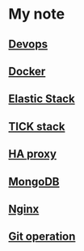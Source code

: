# My note

## [Devops](./devops_note.md)

## [Docker](./docker_note.md)

## [Elastic Stack](./elastic_stack_note.md)

## [TICK stack](./tick_stack_note.md)

## [HA proxy](./haproxy_note.md)

## [MongoDB](./mongodb_note.md)

## [Nginx](./nginx_note.md)

## [Git operation](./git.md)